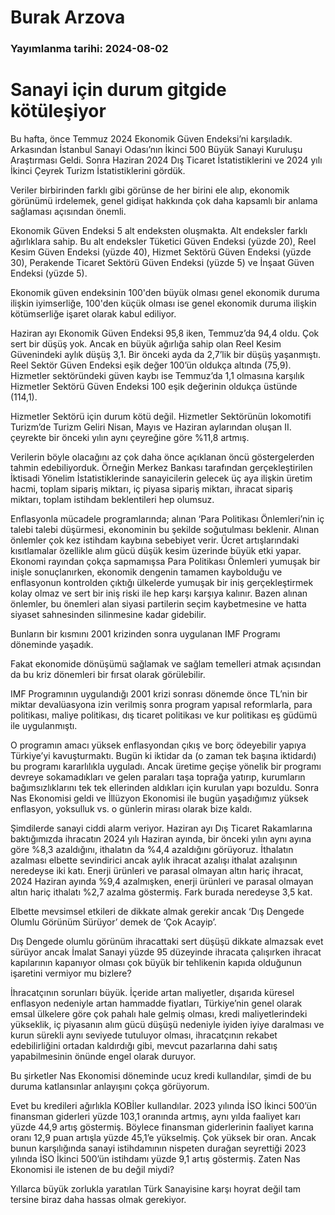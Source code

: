 # Burak Arzova

### Yayımlanma tarihi: 2024-08-02

# Sanayi için durum gitgide kötüleşiyor

Bu hafta, önce Temmuz 2024 Ekonomik Güven Endeksi’ni karşıladık. Arkasından İstanbul Sanayi Odası’nın İkinci 500 Büyük Sanayi Kuruluşu Araştırması Geldi. Sonra Haziran 2024 Dış Ticaret İstatistiklerini ve 2024 yılı İkinci Çeyrek Turizm İstatistiklerini gördük.

Veriler birbirinden farklı gibi görünse de her birini ele alıp, ekonomik görünümü irdelemek, genel gidişat hakkında çok daha kapsamlı bir anlama sağlaması açısından önemli.

Ekonomik Güven Endeksi 5 alt endeksten oluşmakta. Alt endeksler farklı ağırlıklara sahip. Bu alt endeksler Tüketici Güven Endeksi (yüzde 20), Reel Kesim Güven Endeksi (yüzde 40), Hizmet Sektörü Güven Endeksi (yüzde 30), Perakende Ticaret Sektörü Güven Endeksi (yüzde 5) ve İnşaat Güven Endeksi (yüzde 5).

Ekonomik güven endeksinin 100'den büyük olması genel ekonomik duruma ilişkin iyimserliğe, 100'den küçük olması ise genel ekonomik duruma ilişkin kötümserliğe işaret olarak kabul ediliyor.

Haziran ayı Ekonomik Güven Endeksi 95,8 iken, Temmuz’da 94,4 oldu. Çok sert bir düşüş yok. Ancak en büyük ağırlığa sahip olan Reel Kesim Güvenindeki aylık düşüş 3,1. Bir önceki ayda da 2,7’lik bir düşüş yaşanmıştı. Reel Sektör Güven Endeksi eşik değer 100’ün oldukça altında (75,9). Hizmetler sektöründeki güven kaybı ise Temmuz’da 1,1 olmasına karşılık Hizmetler Sektörü Güven Endeksi 100 eşik değerinin oldukça üstünde (114,1).

Hizmetler Sektörü için durum kötü değil. Hizmetler Sektörünün lokomotifi Turizm’de Turizm Geliri Nisan, Mayıs ve Haziran aylarından oluşan II. çeyrekte bir önceki yılın aynı çeyreğine göre %11,8 artmış.

Verilerin böyle olacağını az çok daha önce açıklanan öncü göstergelerden tahmin edebiliyorduk. Örneğin Merkez Bankası tarafından gerçekleştirilen İktisadi Yönelim İstatistiklerinde sanayicilerin gelecek üç aya ilişkin üretim hacmi, toplam sipariş miktarı, iç piyasa sipariş miktarı, ihracat sipariş miktarı, toplam istihdam beklentileri hep olumsuz.

Enflasyonla mücadele programlarında; alınan ‘Para Politikası Önlemleri’nin iç talebi talebi düşürmesi, ekonominin bu şekilde soğutulması beklenir. Alınan önlemler çok kez istihdam kaybına sebebiyet verir. Ücret artışlarındaki kısıtlamalar özellikle alım gücü düşük kesim üzerinde büyük etki yapar. Ekonomi rayından çokça sapmamışsa Para Politikası Önlemleri yumuşak bir inişle sonuçlanırken, ekonomik dengenin tamamen kaybolduğu ve enflasyonun kontrolden çıktığı ülkelerde yumuşak bir iniş gerçekleştirmek kolay olmaz ve sert bir iniş riski ile hep karşı karşıya kalınır. Bazen alınan önlemler, bu önemleri alan siyasi partilerin seçim kaybetmesine ve hatta siyaset sahnesinden silinmesine kadar gidebilir.

Bunların bir kısmını 2001 krizinden sonra uygulanan IMF Programı döneminde yaşadık.

Fakat ekonomide dönüşümü sağlamak ve sağlam temelleri atmak açısından da bu kriz dönemleri bir fırsat olarak görülebilir.

IMF Programının uygulandığı 2001 krizi sonrası dönemde önce TL’nin bir miktar devalüasyona izin verilmiş sonra program yapısal reformlarla, para politikası, maliye politikası, dış ticaret politikası ve kur politikası eş güdümü ile uygulanmıştı.

O programın amacı yüksek enflasyondan çıkış ve borç ödeyebilir yapıya Türkiye’yi kavuşturmaktı. Bugün ki iktidar da (o zaman tek başına iktidardı) bu programı kararlılıkla uyguladı. Ancak üretime geçişe yönelik bir programı devreye sokamadıkları ve gelen paraları taşa toprağa yatırıp, kurumların bağımsızlıklarını tek tek ellerinden aldıkları için kurulan yapı bozuldu. Sonra Nas Ekonomisi geldi ve İllüzyon Ekonomisi ile bugün yaşadığımız yüksek enflasyon, yoksulluk vs. o günlerin mirası olarak bize kaldı.

Şimdilerde sanayi ciddi alarm veriyor. Haziran ayı Dış Ticaret Rakamlarına baktığımızda ihracatın 2024 yılı Haziran ayında, bir önceki yılın aynı ayına göre %8,3 azaldığını, ithalatın da %4,4 azaldığını görüyoruz. İthalatın azalması elbette sevindirici ancak aylık ihracat azalışı ithalat azalışının neredeyse iki katı. Enerji ürünleri ve parasal olmayan altın hariç ihracat, 2024 Haziran ayında %9,4 azalmışken, enerji ürünleri ve parasal olmayan altın hariç ithalatı %2,7 azalma göstermiş. Fark burada neredeyse 3,5 kat.

Elbette mevsimsel etkileri de dikkate almak gerekir ancak ‘Dış Dengede Olumlu Görünüm Sürüyor’ demek de ‘Çok Acayip’.

Dış Dengede olumlu görünüm ihracattaki sert düşüşü dikkate almazsak evet sürüyor ancak İmalat Sanayi yüzde 95 düzeyinde ihracata çalışırken ihracat kapılarının kapanıyor olması çok büyük bir tehlikenin kapıda olduğunun işaretini vermiyor mu bizlere?

İhracatçının sorunları büyük. İçeride artan maliyetler, dışarıda küresel enflasyon nedeniyle artan hammadde fiyatları, Türkiye’nin genel olarak emsal ülkelere göre çok pahalı hale gelmiş olması, kredi maliyetlerindeki yükseklik, iç piyasanın alım gücü düşüşü nedeniyle iyiden iyiye daralması ve kurun sürekli aynı seviyede tutuluyor olması, ihracatçının rekabet edebilirliğini ortadan kaldırdığı gibi, mevcut pazarlarına dahi satış yapabilmesinin önünde engel olarak duruyor.

Bu şirketler Nas Ekonomisi döneminde ucuz kredi kullandılar, şimdi de bu duruma katlansınlar anlayışını çokça görüyorum.

Evet bu kredileri ağırlıkla KOBİler kullandılar. 2023 yılında İSO İkinci 500’ün finansman giderleri yüzde 103,1 oranında artmış, aynı yılda faaliyet karı yüzde 44,9 artış göstermiş. Böylece finansman giderlerinin faaliyet karına oranı 12,9 puan artışla yüzde 45,1’e yükselmiş. Çok yüksek bir oran. Ancak bunun karşılığında sanayi istihdamının nispeten durağan seyrettiği 2023 yılında İSO İkinci 500’ün istihdamı yüzde 9,1 artış göstermiş. Zaten Nas Ekonomisi ile istenen de bu değil miydi?

Yıllarca büyük zorlukla yaratılan Türk Sanayisine karşı hoyrat değil tam tersine biraz daha hassas olmak gerekiyor.

